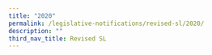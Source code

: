 ```yaml
---
title: "2020"
permalink: /legislative-notifications/revised-sl/2020/
description: ""
third_nav_title: Revised SL
---
```

